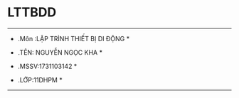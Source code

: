 # LTTBDD
*************************************

* .Môn :LẬP TRÌNH THIẾT BỊ DI ĐỘNG  *

* .TÊN: NGUYỄN NGỌC KHA             *

* .MSSV:1731103142                  *    

* .LỚP:11DHPM                       *  

*************************************
